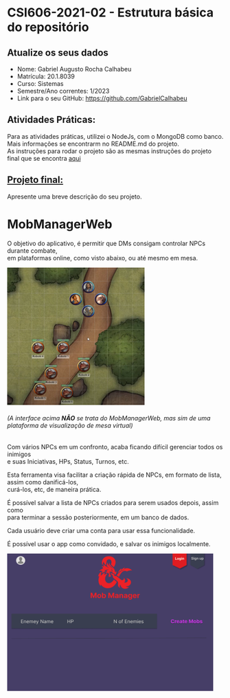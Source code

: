 # **CSI606-2021-02 - Estrutura básica do repositório**

## Atualize os seus dados

- Nome: Gabriel Augusto Rocha Calhabeu
- Matrícula: 20.1.8039
- Curso: Sistemas
- Semestre/Ano correntes: 1/2023
- Link para o seu GitHub: https://github.com/GabrielCalhabeu



## Atividades Práticas:

Para as atividades práticas, utilizei o NodeJs, com o MongoDB como banco. Mais informações se encontrarm no README.md do projeto.</br>
As instruções para rodar o projeto são as mesmas instruções do projeto final que se encontra [aqui](./Projeto/README.md) 

## [Projeto final:](./Projeto/README.md)

Apresente uma breve descrição do seu projeto.
# MobManagerWeb

 O objetivo do aplicativo, é permitir que DMs consigam controlar NPCs durante combate,<br>em plataformas online, como visto abaixo, ou até mesmo em mesa. 


<p>
  <img src="https://github.com/GabrielCalhabeu/MobManagerWeb/blob/main/image.png" alt="exemplo" width=320 height=320>
</p>

###### _(A interface acima **NÃO** se trata do MobManagerWeb, mas sim de uma plataforma de visualização de mesa virtual)_

Com vários NPCs em um confronto, acaba ficando difícil gerenciar todos os inimigos<br>
e suas Iniciativas, HPs, Status, Turnos, etc.

Esta ferramenta visa facilitar a criação rápida de NPCs, em formato de lista, assim como danificá-los,<br>
curá-los, etc, de maneira prática.

É possível salvar a lista de NPCs criados para serem usados depois, assim como<br>
para terminar a sessão posteriormente, em um banco de dados.

Cada usuário deve criar uma conta para usar essa funcionalidade.

É possível usar o app como convidado, e salvar os inimigos localmente.

<p>
  <img src="https://github.com/GabrielCalhabeu/MobManagerWeb/blob/main/MobManagerGUI.png" alt="exemplo" width=480 height=320>
</p>


